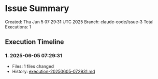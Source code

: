 # Issue Summary

Created: Thu Jun  5 07:29:31 UTC 2025
Branch: claude-code/issue-3
Total Executions: 1

## Execution Timeline

### 1. 2025-06-05 07:29:31
- Files: 1 files changed
- History: [execution-20250605-072931.md](./history/execution-20250605-072931.md)
